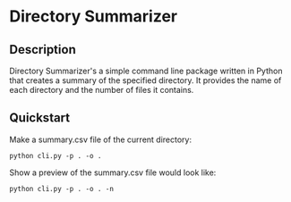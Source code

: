 # Directory Summarizer

## Description
Directory Summarizer's a simple command line
package written in Python that creates a summary
of the specified directory. It provides the name
of each directory and the number of files it
contains.

## Quickstart
Make a summary.csv file of the current directory:

    python cli.py -p . -o .

Show a preview of the summary.csv file would look like:

    python cli.py -p . -o . -n

